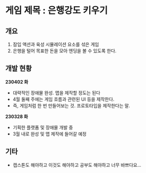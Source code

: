 게임 제목 : 은행강도 키우기
==============
개요
--------------
1) 잠입 액션과 육성 시뮬레이션 요소를 섞은 게임
2) 은행을 털어 목표한 돈을 모아 엔딩을 볼 수 있도록 한다.

개발 현황
-------------
**230402 화**   
- 대략적인 장애물 완성. 맵을 제작할 정도는 된다
- 4월 둘째 주에는 게임 흐름과 관련된 UI 등을 제작한다.
- 즉, 게임처럼 한 번 만들어보는 것. 프로토타입을 제작한다는 말.

**230328 화**    
- 기획한 플랫폼 및 장애물 개발 중    
- 3월 내로 완성 및 맵 제작에 들어갈 예정

기타
------------
- 캡스톤도 해야하고 이것도 해야하고 공부도 해야하고 너무 바쁘다요...

